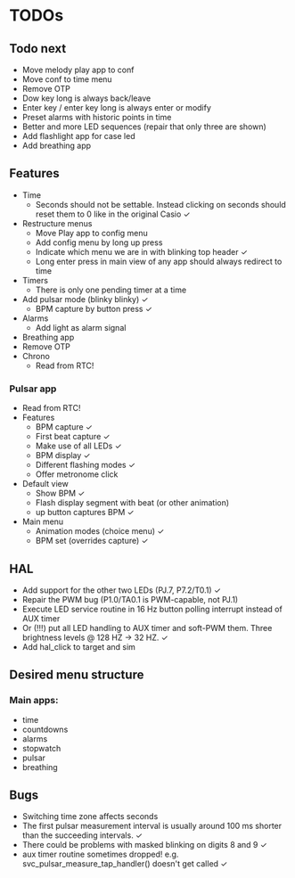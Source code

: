 # TODOs

## Todo next
- Move melody play app to conf
- Move conf to time menu
- Remove OTP
- Dow key long is always back/leave
- Enter key / enter key long is always enter or modify
- Preset alarms with historic points in time
- Better and more LED sequences (repair that only three are shown)
- Add flashlight app for case led
- Add breathing app


## Features
- Time
    - Seconds should not be settable. Instead clicking on seconds should reset them to 0 like in the original Casio ✓
- Restructure menus
    - Move Play app to config menu
    - Add config menu by long up press
    - Indicate which menu we are in with blinking top header ✓
    - Long enter press in main view of any app should always redirect to time
- Timers
    - There is only one pending timer at a time
- Add pulsar mode (blinky blinky) ✓
    - BPM capture by button press ✓
- Alarms
    - Add light as alarm signal
- Breathing app
- Remove OTP
- Chrono
    - Read from RTC!


### Pulsar app
- Read from RTC!
- Features
    - BPM capture ✓
    - First beat capture ✓
    - Make use of all LEDs ✓
    - BPM display ✓
    - Different flashing modes ✓
    - Offer metronome click
- Default view
    - Show BPM ✓
    - Flash display segment with beat (or other animation)
    - up button captures BPM ✓
- Main menu
    - Animation modes (choice menu) ✓
    - BPM set (overrides capture) ✓

## HAL
- Add support for the other two LEDs (PJ.7, P7.2/T0.1) ✓
- Repair the PWM bug (P1.0/TA0.1 is PWM-capable, not PJ.1)
- Execute LED service routine in 16 Hz button polling interrupt instead of AUX timer
- Or (!!!) put all LED handling to AUX timer and soft-PWM them. Three brightness levels @ 128 HZ -> 32 HZ. ✓
- Add hal_click to target and sim

## Desired menu structure

### Main apps:
- time
- countdowns
- alarms
- stopwatch
- pulsar
- breathing

## Bugs
- Switching time zone affects seconds
- The first pulsar measurement interval is usually around 100 ms shorter than the succeeding intervals. ✓
- There could be problems with masked blinking on digits 8 and 9 ✓
- aux timer routine sometimes dropped! e.g. svc_pulsar_measure_tap_handler() doesn't get called ✓
